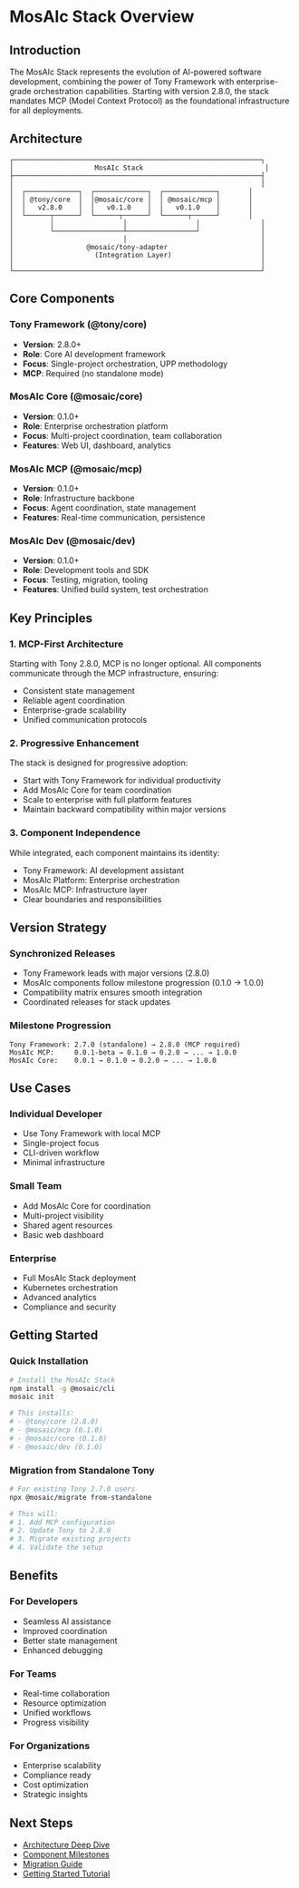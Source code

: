 # MosAIc Stack Overview

## Introduction

The MosAIc Stack represents the evolution of AI-powered software development, combining the power of Tony Framework with enterprise-grade orchestration capabilities. Starting with version 2.8.0, the stack mandates MCP (Model Context Protocol) as the foundational infrastructure for all deployments.

## Architecture

```
┌─────────────────────────────────────────────────────────────┐
│                    MosAIc Stack                              │
├─────────────────────────────────────────────────────────────┤
│                                                             │
│  ┌─────────────┐  ┌─────────────┐  ┌─────────────┐       │
│  │ @tony/core  │  │@mosaic/core │  │ @mosaic/mcp │       │
│  │   v2.8.0    │  │   v0.1.0    │  │   v0.1.0    │       │
│  └──────┬──────┘  └──────┬──────┘  └──────┬──────┘       │
│         │                 │                 │               │
│         └─────────────────┴─────────────────┘               │
│                           │                                 │
│                  @mosaic/tony-adapter                       │
│                    (Integration Layer)                      │
│                                                             │
└─────────────────────────────────────────────────────────────┘
```

## Core Components

### Tony Framework (@tony/core)
- **Version**: 2.8.0+
- **Role**: Core AI development framework
- **Focus**: Single-project orchestration, UPP methodology
- **MCP**: Required (no standalone mode)

### MosAIc Core (@mosaic/core)
- **Version**: 0.1.0+
- **Role**: Enterprise orchestration platform
- **Focus**: Multi-project coordination, team collaboration
- **Features**: Web UI, dashboard, analytics

### MosAIc MCP (@mosaic/mcp)
- **Version**: 0.1.0+
- **Role**: Infrastructure backbone
- **Focus**: Agent coordination, state management
- **Features**: Real-time communication, persistence

### MosAIc Dev (@mosaic/dev)
- **Version**: 0.1.0+
- **Role**: Development tools and SDK
- **Focus**: Testing, migration, tooling
- **Features**: Unified build system, test orchestration

## Key Principles

### 1. MCP-First Architecture
Starting with Tony 2.8.0, MCP is no longer optional. All components communicate through the MCP infrastructure, ensuring:
- Consistent state management
- Reliable agent coordination
- Enterprise-grade scalability
- Unified communication protocols

### 2. Progressive Enhancement
The stack is designed for progressive adoption:
- Start with Tony Framework for individual productivity
- Add MosAIc Core for team coordination
- Scale to enterprise with full platform features
- Maintain backward compatibility within major versions

### 3. Component Independence
While integrated, each component maintains its identity:
- Tony Framework: AI development assistant
- MosAIc Platform: Enterprise orchestration
- MosAIc MCP: Infrastructure layer
- Clear boundaries and responsibilities

## Version Strategy

### Synchronized Releases
- Tony Framework leads with major versions (2.8.0)
- MosAIc components follow milestone progression (0.1.0 → 1.0.0)
- Compatibility matrix ensures smooth integration
- Coordinated releases for stack updates

### Milestone Progression
```
Tony Framework: 2.7.0 (standalone) → 2.8.0 (MCP required)
MosAIc MCP:     0.0.1-beta → 0.1.0 → 0.2.0 → ... → 1.0.0
MosAIc Core:    0.0.1 → 0.1.0 → 0.2.0 → ... → 1.0.0
```

## Use Cases

### Individual Developer
- Use Tony Framework with local MCP
- Single-project focus
- CLI-driven workflow
- Minimal infrastructure

### Small Team
- Add MosAIc Core for coordination
- Multi-project visibility
- Shared agent resources
- Basic web dashboard

### Enterprise
- Full MosAIc Stack deployment
- Kubernetes orchestration
- Advanced analytics
- Compliance and security

## Getting Started

### Quick Installation
```bash
# Install the MosAIc Stack
npm install -g @mosaic/cli
mosaic init

# This installs:
# - @tony/core (2.8.0)
# - @mosaic/mcp (0.1.0)
# - @mosaic/core (0.1.0)
# - @mosaic/dev (0.1.0)
```

### Migration from Standalone Tony
```bash
# For existing Tony 2.7.0 users
npx @mosaic/migrate from-standalone

# This will:
# 1. Add MCP configuration
# 2. Update Tony to 2.8.0
# 3. Migrate existing projects
# 4. Validate the setup
```

## Benefits

### For Developers
- Seamless AI assistance
- Improved coordination
- Better state management
- Enhanced debugging

### For Teams
- Real-time collaboration
- Resource optimization
- Unified workflows
- Progress visibility

### For Organizations
- Enterprise scalability
- Compliance ready
- Cost optimization
- Strategic insights

## Next Steps

- [Architecture Deep Dive](architecture.md)
- [Component Milestones](component-milestones.md)
- [Migration Guide](../migration/tony-sdk-to-mosaic-sdk.md)
- [Getting Started Tutorial](getting-started.md)